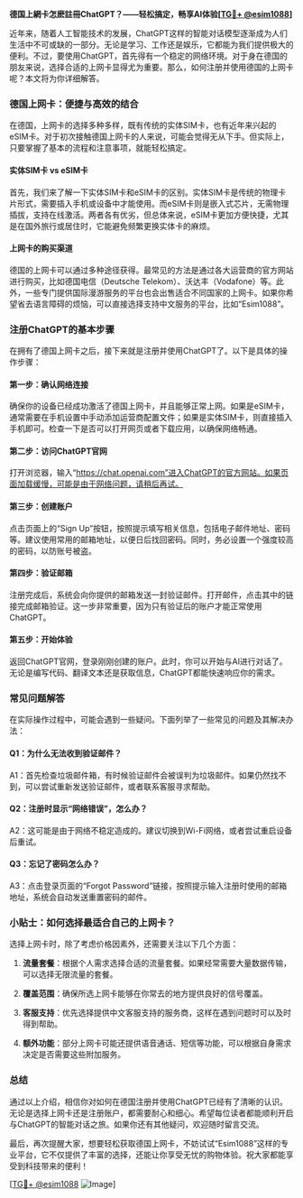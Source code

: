 **德国上網卡怎麽註冊ChatGPT？——轻松搞定，畅享AI体验[[TG💪+ @esim1088](https://t.me/s/esim1088)]**

近年来，随着人工智能技术的发展，ChatGPT这样的智能对话模型逐渐成为人们生活中不可或缺的一部分。无论是学习、工作还是娱乐，它都能为我们提供极大的便利。不过，要使用ChatGPT，首先得有一个稳定的网络环境。对于身在德国的朋友来说，选择合适的上网卡显得尤为重要。那么，如何注册并使用德国的上网卡呢？本文将为你详细解答。

### 德国上网卡：便捷与高效的结合

在德国，上网卡的选择多种多样，既有传统的实体SIM卡，也有近年来兴起的eSIM卡。对于初次接触德国上网卡的人来说，可能会觉得无从下手。但实际上，只要掌握了基本的流程和注意事项，就能轻松搞定。

#### 实体SIM卡 vs eSIM卡

首先，我们来了解一下实体SIM卡和eSIM卡的区别。实体SIM卡是传统的物理卡片形式，需要插入手机或设备中才能使用。而eSIM卡则是嵌入式芯片，无需物理插拔，支持在线激活。两者各有优劣，但总体来说，eSIM卡更加方便快捷，尤其是在国外旅行或居住时，它能避免频繁更换实体卡的麻烦。

#### 上网卡的购买渠道

德国的上网卡可以通过多种途径获得。最常见的方法是通过各大运营商的官方网站进行购买，比如德国电信（Deutsche Telekom）、沃达丰（Vodafone）等。此外，一些专门提供国际漫游服务的平台也会出售适合不同国家的上网卡。如果你希望省去语言障碍的烦恼，可以直接选择支持中文服务的平台，比如“Esim1088”。

### 注册ChatGPT的基本步骤

在拥有了德国上网卡之后，接下来就是注册并使用ChatGPT了。以下是具体的操作步骤：

#### 第一步：确认网络连接

确保你的设备已经成功激活了德国上网卡，并且能够正常上网。如果是eSIM卡，通常需要在手机设置中手动添加运营商配置文件；如果是实体SIM卡，则直接插入手机即可。检查一下是否可以打开网页或者下载应用，以确保网络畅通。

#### 第二步：访问ChatGPT官网

打开浏览器，输入“https://chat.openai.com”进入ChatGPT的官方网站。如果页面加载缓慢，可能是由于网络问题，请稍后再试。

#### 第三步：创建账户

点击页面上的“Sign Up”按钮，按照提示填写相关信息，包括电子邮件地址、密码等。建议使用常用的邮箱地址，以便日后找回密码。同时，务必设置一个强度较高的密码，以防账号被盗。

#### 第四步：验证邮箱

注册完成后，系统会向你提供的邮箱发送一封验证邮件。打开邮件，点击其中的链接完成邮箱验证。这一步非常重要，因为只有验证后的账户才能正常使用ChatGPT。

#### 第五步：开始体验

返回ChatGPT官网，登录刚刚创建的账户。此时，你可以开始与AI进行对话了。无论是编写代码、翻译文本还是获取信息，ChatGPT都能快速响应你的需求。

### 常见问题解答

在实际操作过程中，可能会遇到一些疑问。下面列举了一些常见的问题及其解决办法：

#### Q1：为什么无法收到验证邮件？

A1：首先检查垃圾邮件箱，有时候验证邮件会被误判为垃圾邮件。如果仍然找不到，可以尝试重新发送验证邮件，或者联系客服寻求帮助。

#### Q2：注册时显示“网络错误”，怎么办？

A2：这可能是由于网络不稳定造成的。建议切换到Wi-Fi网络，或者尝试重启设备后重试。

#### Q3：忘记了密码怎么办？

A3：点击登录页面的“Forgot Password”链接，按照提示输入注册时使用的邮箱地址，系统会自动发送重置密码的邮件。

### 小贴士：如何选择最适合自己的上网卡？

选择上网卡时，除了考虑价格因素外，还需要关注以下几个方面：

1. **流量套餐**：根据个人需求选择合适的流量套餐。如果经常需要大量数据传输，可以选择无限流量的套餐。
   
2. **覆盖范围**：确保所选上网卡能够在你常去的地方提供良好的信号覆盖。

3. **客服支持**：优先选择提供中文客服支持的服务商，这样在遇到问题时可以及时得到帮助。

4. **额外功能**：部分上网卡可能还提供语音通话、短信等功能，可以根据自身需求决定是否需要这些附加服务。

### 总结

通过以上介绍，相信你对如何在德国注册并使用ChatGPT已经有了清晰的认识。无论是选择上网卡还是注册账户，都需要耐心和细心。希望每位读者都能顺利开启与ChatGPT的智能对话之旅。如果你还有其他疑问，欢迎随时留言交流。

最后，再次提醒大家，想要轻松获取德国上网卡，不妨试试“Esim1088”这样的专业平台，它不仅提供了丰富的选择，还能让你享受无忧的购物体验。祝大家都能享受到科技带来的便利！

[[TG💪+ @esim1088](https://t.me/s/esim1088) ![Image](https://i.postimg.cc/4NQfJmqS/Snipaste-2025-05-13-00-14-12.png)]